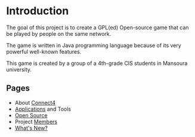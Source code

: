 # Introduction #

The goal of this project is to create a GPL(ed) Open-source game that can be played by people on the same network.

The game is written in Java programming language because of its very powerful well-known features.

This game is created by a group of a 4th-grade CIS students in Mansoura university.


## Pages ##
  * About [Connect4](http://code.google.com/p/connect4-cis/wiki/Connect4)
  * [Applications](http://code.google.com/p/connect4-cis/wiki/Applications) and Tools
  * [Open Source](http://code.google.com/p/connect4-cis/wiki/Open_Source)
  * Project [Members](http://code.google.com/p/connect4-cis/wiki/Members)
  * [What's New?](http://code.google.com/p/connect4-cis/wiki/Whats_New)